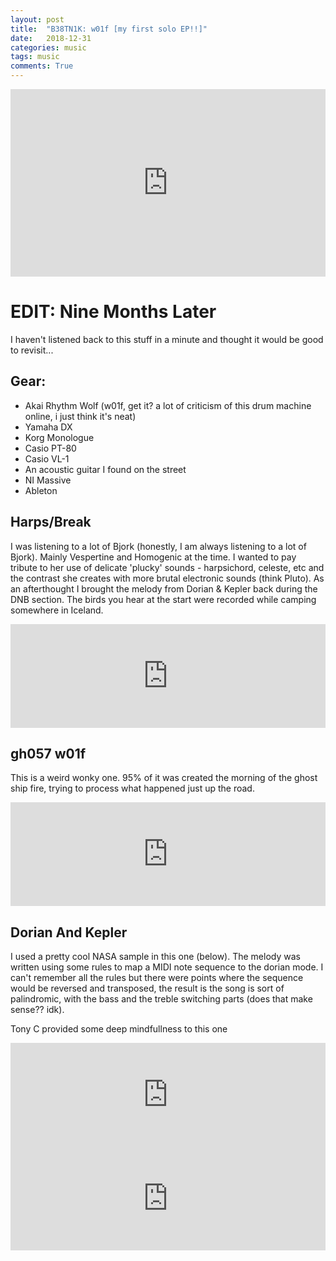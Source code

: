 ```yaml
---
layout: post
title:  "B38TN1K: w01f [my first solo EP!!]"
date:   2018-12-31
categories: music
tags: music
comments: True
---
```

<iframe width="100%" height="300" scrolling="no" frameborder="no" allow="autoplay" src="https://w.soundcloud.com/player/?url=https%3A//api.soundcloud.com/playlists/676526232&color=%23ff5500&auto_play=false&hide_related=false&show_comments=true&show_user=true&show_reposts=false&show_teaser=true&visual=true"></iframe>

# EDIT: Nine Months Later
I haven't listened back to this stuff in a minute and thought it would be good to revisit...

## Gear:
 - Akai Rhythm Wolf (w01f, get it? a lot of criticism of this drum machine online, i just think it's neat)
 - Yamaha DX
 - Korg Monologue
 - Casio PT-80
 - Casio VL-1
 - An acoustic guitar I found on the street
 - NI Massive
 - Ableton

## Harps/Break

I was listening to a lot of Bjork (honestly, I am always listening to a lot of Bjork). Mainly Vespertine and Homogenic at the time. I wanted to pay tribute to her use of delicate 'plucky' sounds - harpsichord, celeste, etc and the contrast she creates with more brutal electronic sounds (think Pluto). As an afterthought I brought the melody from Dorian & Kepler back during the DNB section. The birds you hear at the start were recorded while camping somewhere in Iceland.

<iframe width="100%" height="166" scrolling="no" frameborder="no" allow="autoplay" src="https://w.soundcloud.com/player/?url=https%3A//api.soundcloud.com/tracks/552789117&color=%23ff5500&auto_play=false&hide_related=false&show_comments=true&show_user=true&show_reposts=false&show_teaser=true"></iframe>

## gh057 w01f

This is a weird wonky one. 95% of it was created the morning of the ghost ship fire, trying to process what happened just up the road.

<iframe width="100%" height="166" scrolling="no" frameborder="no" allow="autoplay" src="https://w.soundcloud.com/player/?url=https%3A//api.soundcloud.com/tracks/552789093&color=%23ff5500&auto_play=false&hide_related=false&show_comments=true&show_user=true&show_reposts=false&show_teaser=true"></iframe>

## Dorian And Kepler

I used a pretty cool NASA sample in this one (below). The melody was written using some rules to map a MIDI note sequence to the dorian mode. I can't remember all the rules but there were points where the sequence would be reversed and transposed, the result is the song is sort of palindromic, with the bass and the treble switching parts (does that make sense?? idk).

Tony C provided some deep mindfullness to this one

<iframe width="100%" height="166" scrolling="no" frameborder="no" allow="autoplay" src="https://w.soundcloud.com/player/?url=https%3A//api.soundcloud.com/tracks/552789078&color=%23ff5500&auto_play=false&hide_related=false&show_comments=true&show_user=true&show_reposts=false&show_teaser=true"></iframe>

<iframe width="100%" height="166" scrolling="no" frameborder="no" allow="autoplay" src="https://w.soundcloud.com/player/?url=https%3A//api.soundcloud.com/tracks/172375333&color=%23ff5500&auto_play=false&hide_related=false&show_comments=true&show_user=true&show_reposts=false&show_teaser=true"></iframe>
